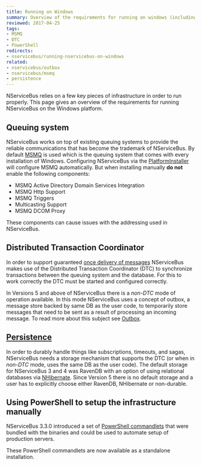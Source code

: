 ```yaml
---
title: Running on Windows
summary: Overview of the requirements for running on windows (including MSMQ, DTC, persistence and PowerShell).
reviewed: 2017-04-25
tags:
- MSMQ
- DTC
- PowerShell
redirects:
- nservicebus/running-nservicebus-on-windows
related:
- nservicebus/outbox
- nservicebus/msmq
- persistence
---
```


NServiceBus relies on a few key pieces of infrastructure in order to run properly. This page gives an overview of the requirements for running NServiceBus on the Windows platform.


## Queuing system

NServiceBus works on top of existing queuing systems to provide the reliable communications that has become the trademark of NServiceBus. By default [MSMQ](/nservicebus/msmq/) is used which is the queuing system that comes with every installation of Windows. Configuring NServiceBus via the [PlatformInstaller](https://particular.net/downloads) will configure MSMQ automatically. But when installing manually **do not** enable the following components:

 * MSMQ Active Directory Domain Services Integration
 * MSMQ Http Support
 * MSMQ Triggers
 * Multicasting Support
 * MSMQ DCOM Proxy

These components can cause issues with the addressing used in NServiceBus.


## Distributed Transaction Coordinator

In order to support guaranteed [once delivery of messages](/nservicebus/operations/transactions-message-processing.md) NServiceBus makes use of the Distributed Transaction Coordinator (DTC) to synchronize transactions between the queuing system and the database. For this to work correctly the DTC must be started and configured correctly.

In Versions 5 and above of NServiceBus there is a _non-DTC_ mode of operation available. In this mode NServiceBus uses a concept of outbox, a message store backed by same DB as the user code, to temporarily store messages that need to be sent as a result of processing an incoming message. To read more about this subject see [Outbox](/nservicebus/outbox/).


## [Persistence](/nservicebus/persistence/)

In order to durably handle things like subscriptions, timeouts, and sagas, NServiceBus needs a storage mechanism that supports the DTC (or when in _non-DTC_ mode, uses the same DB as the user code). The default storage for NServiceBus 3 and 4 was RavenDB with an option of using relational databases via [NHibernate](/nservicebus/nhibernate/). Since Version 5 there is no default storage and a user has to explicitly choose either RavenDB, NHibernate or non-durable.


## Using PowerShell to setup the infrastructure manually

NServiceBus 3.3.0 introduced a set of [PowerShell commandlets](management-using-powershell.md) that were bundled with the binaries and could be used to automate setup of production servers.

These PowerShell commandlets are now available as a standalone installation.
